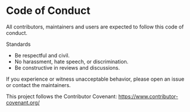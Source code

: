 # Code of Conduct

All contributors, maintainers and users are expected to follow this code of conduct.

Standards

- Be respectful and civil.
- No harassment, hate speech, or discrimination.
- Be constructive in reviews and discussions.

If you experience or witness unacceptable behavior, please open an issue or contact the maintainers.

This project follows the Contributor Covenant: https://www.contributor-covenant.org/
